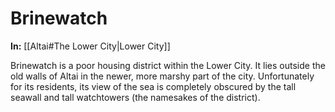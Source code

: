 # Brinewatch

**In:** [[Altai#The Lower City|Lower City]]

Brinewatch is a poor housing district within the Lower City. It lies outside the old walls of Altai in the newer, more marshy part of the city. Unfortunately for its residents, its view of the sea is completely obscured by the tall seawall and tall watchtowers (the namesakes of the district).

